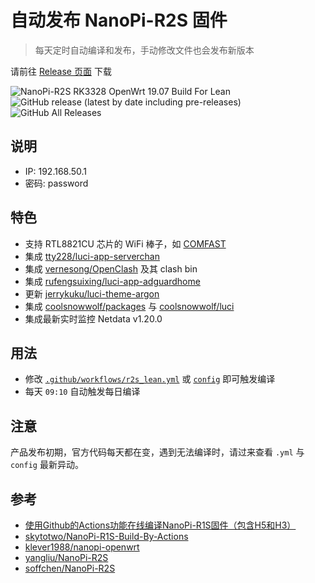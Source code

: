 # 自动发布 NanoPi-R2S 固件

> 每天定时自动编译和发布，手动修改文件也会发布新版本

请前往 [Release 页面](https://github.com/maxming2333/NanoPi-R2S/releases) 下载

![NanoPi-R2S RK3328 OpenWrt 19.07 Build For Lean](https://github.com/maxming2333/NanoPi-R2S/workflows/NanoPi-R2S%20RK3328%20OpenWrt%2019.07%20Build%20For%20Lean/badge.svg)
![GitHub release (latest by date including pre-releases)](https://img.shields.io/github/v/release/maxming2333/NanoPi-R2S?include_prereleases)
![GitHub All Releases](https://img.shields.io/github/downloads/maxming2333/NanoPi-R2S/total)


## 说明
* IP: 192.168.50.1
* 密码: password

## 特色
* 支持 RTL8821CU 芯片的 WiFi 棒子，如 [COMFAST](https://u.jd.com/DOkkhX)
* 集成 [tty228/luci-app-serverchan](https://github.com/tty228/luci-app-serverchan)
* 集成 [vernesong/OpenClash](https://github.com/vernesong/OpenClash) 及其 clash bin
* 集成 [rufengsuixing/luci-app-adguardhome](https://github.com/rufengsuixing/luci-app-adguardhome)
* 更新 [jerrykuku/luci-theme-argon](https://github.com/jerrykuku/luci-theme-argon)
* 集成 [coolsnowwolf/packages](https://github.com/coolsnowwolf/packages) 与 [coolsnowwolf/luci](https://github.com/coolsnowwolf/luci)
* 集成最新实时监控 Netdata v1.20.0

## 用法
- 修改 [`.github/workflows/r2s_lean.yml`](.github/workflows/r2s_lean.yml) 或 [`config`](config) 即可触发编译
- 每天 `09:10` 自动触发每日编译

## 注意
产品发布初期，官方代码每天都在变，遇到无法编译时，请过来查看 `.yml` 与 `config` 最新异动。

## 参考
* [使用Github的Actions功能在线编译NanoPi-R1S固件（包含H5和H3）](https://totoro.site/index.php/archives/70/)
* [skytotwo/NanoPi-R1S-Build-By-Actions](https://github.com/skytotwo/NanoPi-R1S-Build-By-Actions)
* [klever1988/nanopi-openwrt](https://github.com/klever1988/nanopi-openwrt)
* [yangliu/NanoPi-R2S](https://github.com/yangliu/NanoPi-R2S)
* [soffchen/NanoPi-R2S](https://github.com/soffchen/NanoPi-R2S)

